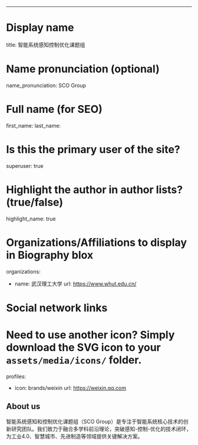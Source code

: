 ---
# Display name
title: 智能系统感知控制优化课题组

# Name pronunciation (optional)
name_pronunciation: SCO Group

# Full name (for SEO)
first_name: 
last_name: 

# Is this the primary user of the site?
superuser: true

# Highlight the author in author lists? (true/false)
highlight_name: true

# Organizations/Affiliations to display in Biography blox
organizations:
  - name: 武汉理工大学
    url: https://www.whut.edu.cn/

# Social network links
# Need to use another icon? Simply download the SVG icon to your `assets/media/icons/` folder.
profiles:
  - icon: brands/weixin
    url: https://weixin.qq.com

## About us

智能系统感知和控制优化课题组（SCO Group）是专注于智能系统核心技术的创新研究团队。我们致力于融合多学科前沿理论，突破感知-控制-优化的技术闭环，为工业4.0、智慧城市、先进制造等领域提供关键解决方案。

